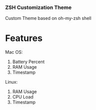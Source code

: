 ### ZSH Customization Theme
Custom Theme based on oh-my-zsh shell

# Features
Mac OS:
1. Battery Percent
2. RAM Usage
3. Timestamp

Linux:
1. RAM Usage
2. CPU Load
3. Timestamp
